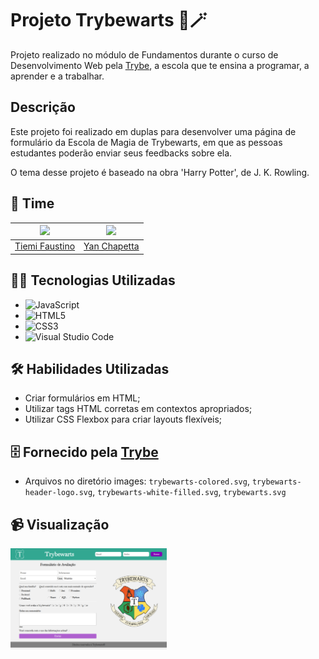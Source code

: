 # Projeto Trybewarts 🧙🪄


Projeto realizado no módulo de Fundamentos durante o curso de Desenvolvimento Web pela [Trybe](https://www.betrybe.com/), a escola que te ensina a programar, a aprender e a trabalhar.


## Descrição

Este projeto foi realizado em duplas para desenvolver uma página de formulário da Escola de Magia de Trybewarts, em que as pessoas estudantes poderão enviar seus feedbacks sobre ela. 

O tema desse projeto é baseado na obra 'Harry Potter', de J. K. Rowling.

## 👥 Time

| <img src='https://avatars.githubusercontent.com/tiemifaustino' width='100' /> | <img src='https://avatars.githubusercontent.com/chapetta' width='100' /> |
|  :--: | :--: |
| [Tiemi Faustino](https://github.com/tiemifaustino) | [Yan Chapetta](https://github.com/chapetta) |


## 👩‍💻 Tecnologias Utilizadas

- ![JavaScript](https://img.shields.io/badge/javascript-%23323330.svg?style=for-the-badge&logo=javascript&logoColor=%23F7DF1E)
- ![HTML5](https://img.shields.io/badge/html5-%23E34F26.svg?style=for-the-badge&logo=html5&logoColor=white)
- ![CSS3](https://img.shields.io/badge/css3-%231572B6.svg?style=for-the-badge&logo=css3&logoColor=white)
- ![Visual Studio Code](https://img.shields.io/badge/Visual%20Studio%20Code-0078d7.svg?style=for-the-badge&logo=visual-studio-code&logoColor=white)


## 🛠️ Habilidades Utilizadas

- Criar formulários em HTML;
- Utilizar tags HTML corretas em contextos apropriados;
- Utilizar CSS Flexbox para criar layouts flexíveis;


## 🗄️ Fornecido pela [Trybe](https://www.betrybe.com/)

 - Arquivos no diretório images: `trybewarts-colored.svg`, `trybewarts-header-logo.svg`, `trybewarts-white-filled.svg`, `trybewarts.svg`
 

## 📹 Visualização

<img  alt="login" width="250" src="./images/trybewarts.png" />